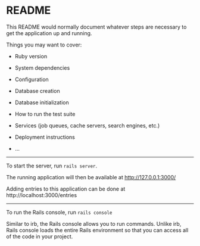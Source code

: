 # README

This README would normally document whatever steps are necessary to get the
application up and running.

Things you may want to cover:

* Ruby version

* System dependencies

* Configuration

* Database creation

* Database initialization

* How to run the test suite

* Services (job queues, cache servers, search engines, etc.)

* Deployment instructions

* ...

***

To start the server, run `rails server`. 

The running application will then be available at http://127.0.0.1:3000/

Adding entries to this application can be done at http://localhost:3000/entries

***

To run the Rails console, run `rails console`

Similar to irb, the Rails console allows you to run commands. Unlike irb, Rails console loads the entire Rails environment so that you can access all of the code in your project.